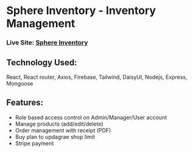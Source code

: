# Sphere Inventory - Inventory Management

### Live Site: [Sphere Inventory](https://inventroy-shop.web.app)

## Technology Used:   
React, React router, Axios, Firebase, Tailwind, DaisyUI, Nodejs, Express, Mongoose

## Features:
- Role based access control on Admin/Manager/User account
- Manage products (add/edit/delete)
- Order management with receipt (PDF)
- Buy plan to updagrae shop limit
- Stripe payment


